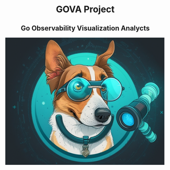 <div align="center">

# GOVA Project

## Go Observability Visualization Analycts

<img src="./assets/logo_gova-project.png" width="800" height="400" alt= "logo de um cachorro com oculos">
</div>

